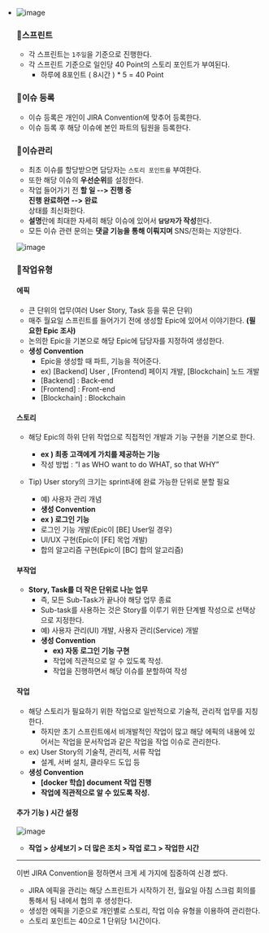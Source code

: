 - ![image](https://user-images.githubusercontent.com/70404643/110276541-acb34e00-8016-11eb-9ea3-b079e84405f2.png)

  ### 🚗**스프린트**

  -   각 스프린트는 `1주일`을 기준으로 진행한다.
  -   각 스프린트 기준으로 일인당 40 Point의 스토리 포인트가 부여된다.
      -   하루에 8포인트 ( 8시간 ) \* 5 = 40 Point

  ### 🚓**이슈 등록**

  -   이슈 등록은 개인이 JIRA Convention에 맞추어 등록한다.
  -   이슈 등록 후 해당 이슈에 본인 파트의 팀원을 등록한다.

  ### 🚕**이슈관리**

  -   최초 이슈를 할당받으면 담당자는 `스토리 포인트를` 부여한다.
  -   또한 해당 이슈의 **우선순위**를 설정한다.
  -   작업 들어가기 전 **할 일 --> 진행 중**  
      **진행 완료하면 --> 완료**  
      상태를 최신화한다.
  -   **설명**란에 최대한 자세히 해당 이슈에 있어서 **`담당자`가 작성**한다.
  -   모든 이슈 관련 문의는 **댓글 기능을 통해 이뤄지며** SNS/전화는 지양한다.

  ![image](https://user-images.githubusercontent.com/70404643/104996677-a6b7dc80-5a6b-11eb-9c4b-53823cc69716.png)

  ### 🚌**작업유형**

  #### **에픽**

  -   큰 단위의 업무(여러 User Story, Task 등을 묶은 단위)
  -   매주 월요일 스프린트를 들어가기 전에 생성할 Epic에 있어서 이야기한다. **(필요한 Epic 조사)**
  -   논의한 Epic을 기본으로 해당 Epic에 담당자를 지정하여 생성한다.
  -   **생성 Convention**
      -   Epic을 생성할 때 파트, 기능을 적어준다.
      -   ex) \[Backend\] User , \[Frontend\] 페이지 개발, \[Blockchain\] 노드 개발
      -   \[Backend\] : Back-end
      -   \[Frontend\] : Front-end
      -   \[Blockchain\] : Blockchain

  #### **스토리**

  -   해당 Epic의 하위 단위 작업으로 직접적인 개발과 기능 구현을 기본으로 한다.
      -   **ex ) 최종 고객에게 가치를 제공하는 기능**
      -   작성 방법 : “I as WHO want to do WHAT, so that WHY”    

  -   Tip) User story의 크기는 sprint내에 완료 가능한 단위로 분할 필요
      -   예) 사용자 관리 개념
      -   **생성 Convention**
      -   **ex ) 로그인 기능**
      -   로그인 기능 개발(Epic이 \[BE\] User일 경우)
      -   UI/UX 구현(Epic이 \[FE\] 목업 개발)
      -   합의 알고리즘 구현(Epic이 \[BC\] 합의 알고리즘)

  #### **부작업**

  -   **Story, Task를 더 작은 단위로 나눈 업무**  
      -   즉, 모든 Sub-Task가 끝나야 해당 업무 종료
      -   Sub-task를 사용하는 것은 Story를 이루기 위한 단계별 작성으로 선택상으로 지정한다.
      -   예) 사용자 관리(UI) 개발, 사용자 관리(Service) 개발
      -   **생성 Convention**
          -   **ex) 자동 로그인 기능 구현**
          -   작업에 직관적으로 알 수 있도록 작성.
          -   작업을 진행하면서 해당 이슈를 분할하여 작성

  #### **작업**

  -   해당 스토리가 필요하기 위한 작업으로 일반적으로 기술적, 관리적 업무를 지칭한다.
      -   하지만 초기 스프린트에서 비개발적인 작업이 많고 해당 에픽의 내용에 있어서는 작업을 문서작업과 같은 작업을 작업 이슈로 관리한다.
  -   ex) User Story의 기술적, 관리적, 서류 작업
      -   설계, 서버 설치, 클라우드 도입 등
  -   **생성 Convention**
      -   **\[docker 학습\] document 작업 진행**
      -   **작업에 직관적으로 알 수 있도록 작성.**

  #### **추가 기능 ) 시간 설정**

  ![image](https://user-images.githubusercontent.com/70404643/105811931-ad58cd80-5ff0-11eb-84a0-45aa9cb3d019.png)

  -   **작업 > 상세보기 > 더 많은 조치 > 작업 로그 > 작업한 시간**

  ---

  이번 JIRA Convention을 정하면서 크게 세 가지에 집중하여 신경 썼다.

  -   JIRA 에픽을 관리는 해당 스프린트가 시작하기 전, 월요일 아침 스크럼 회의를 통해서 팀 내에서 협의 후 생성한다.
  -   생성한 에픽을 기준으로 개인별로 스토리, 작업 이슈 유형을 이용하여 관리한다.
  -   스토리 포인트는 40으로 1 단위당 1시간이다.
